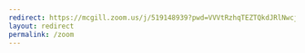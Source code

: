 ```yaml
---
redirect: https://mcgill.zoom.us/j/519148939?pwd=VVVtRzhqTEZTQkdJRlNwcjJaamZHUT09
layout: redirect
permalink: /zoom
---
```

